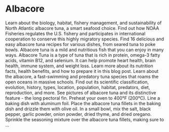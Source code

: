 # Albacore
Learn about the biology, habitat, fishery management, and sustainability of North Atlantic albacore tuna, a smart seafood choice. Find out how NOAA Fisheries regulates the U.S. fishery and participates in international cooperation to conserve this highly migratory species. Find 16 delicious and easy albacore tuna recipes for various dishes, from seared tuna to poke bowls. Albacore tuna is a mild and nutritious fish that you can enjoy in many ways. Albacore Tuna is a type of tuna that is rich in protein, omega-3 fatty acids, vitamin B12, and selenium. It can help promote heart health, brain health, immune system, and weight loss. Learn more about its nutrition facts, health benefits, and how to prepare it in this blog post. Learn about the albacore, a fast-swimming and predatory tuna species that roams the open oceans in massive schools. Find out its scientific classification, evolution, history, types, location, population, habitat, predators, diet, reproduction, and more. See pictures of albacore tuna and its distinctive feature - the long pectoral fin. Preheat your oven to 400°F (200°C). Line a baking dish with aluminum foil. Place the albacore tuna fillets in the baking dish and drizzle them with olive oil. In a small bowl, mix the salt, black pepper, garlic powder, onion powder, dried thyme, and dried oregano. Sprinkle the seasoning mixture over the albacore tuna fillets, making sure to ...